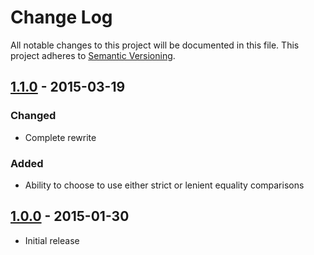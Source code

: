 # Change Log
All notable changes to this project will be documented in this file.
This project adheres to [Semantic Versioning](http://semver.org/).

## [1.1.0] - 2015-03-19
### Changed
- Complete rewrite

### Added
- Ability to choose to use either strict or lenient equality comparisons

## [1.0.0] - 2015-01-30
- Initial release

[1.1.0]: https://github.com/olivierlacan/keep-a-changelog/compare/1.1.0...HEAD
[1.0.0]: https://github.com/olivierlacan/keep-a-changelog/compare/1.1.0...v1.1.0
